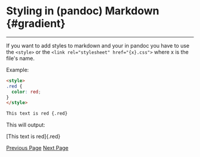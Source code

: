 <style>
.red {
  color: red;
}
</style>
<link rel="stylesheet" href="index.css">

# Styling in (pandoc) Markdown {#gradient}

---

If you want to add styles to markdown and your in pandoc you have to use the `<style>` or the `<link rel="stylesheet" href="{x}.css">` where x is the file\'s name.

Example:

```markdown
<style>
.red {
  color: red;
}
</style>

This text is red {.red}
```

This will output:

[This text is red]{.red}

[Previous Page](Entry1.md) [Next Page](Entry3.md)
